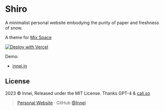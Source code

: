 # Shiro

A minimalist personal website embodying the purity of paper and freshness of snow.

A theme for [Mix Space](https://github.com/mx-space)

[![Deploy with Vercel](https://vercel.com/button)](https://vercel.com/new/clone?repository-url=https%3A%2F%2Fgithub.com%2FInnei%2FShiro&env=NEXT_PUBLIC_GATEWAY_URL,NEXT_PUBLIC_API_URL,NEXT_PUBLIC_CLERK_PUBLISHABLE_KEY,CLERK_SECRET_KEY&project-name=shiro&demo-title=%E9%9D%99%E3%81%8B%E3%81%AA%E6%A3%AE&demo-description=Innei's%20site%20using%20Shiro&demo-url=https%3A%2F%2Finnei.in)

Demo:

- [innei.in](innei.in)

## License

2023 © Innei, Released under the MIT License. Thanks GPT-4 & [cali.so](https://github.com/CaliCastle/cali.so)

> [Personal Website](https://innei.in/) · GitHub [@Innei](https://github.com/innei/)
> 

